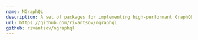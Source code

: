 ```yaml
---
name: NGraphQL
description: A set of packages for implementing high-performant GraphQL servers in .NET. Faithful implementation of official 2018 Specification. Features batched execution support (aka Data Loader); support for custom scalars; HTTP server based on ASP.NET Core; parsed query cache; modular API construction (equivalent of schema stiching); full introspection support; runtime metrics and quotas.
url: https://github.com/rivantsov/ngraphql
github: rivantsov/ngraphql
---
```

